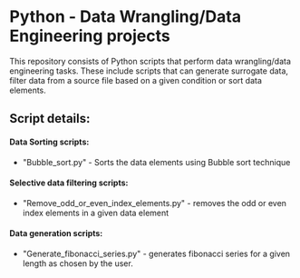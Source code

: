 # Python - Data Wrangling/Data Engineering projects

This repository consists of Python scripts that perform data wrangling/data engineering tasks. These include scripts that can generate surrogate data, filter data from a source file based on a given condition or sort data elements. 

## Script details:

#### Data Sorting scripts:
- "Bubble_sort.py" - Sorts the data elements using Bubble sort technique

#### Selective data filtering scripts:
- "Remove_odd_or_even_index_elements.py" - removes the odd or even index elements in a given data element

#### Data generation scripts:
- "Generate_fibonacci_series.py" - generates fibonacci series for a given length as chosen by the user.

